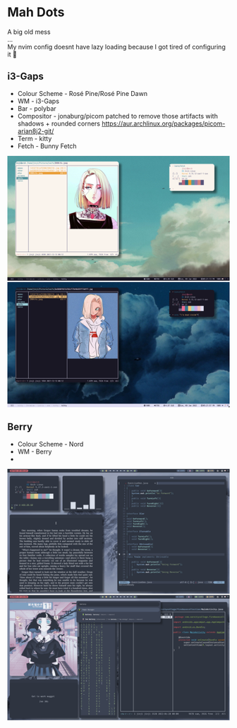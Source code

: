 
# Mah Dots

A big old mess <br/>
... <br/>
My nvim config doesnt have lazy loading because I got tired of configuring it 🥴 

## i3-Gaps

* Colour Scheme - Rosé Pine/Rosé Pine Dawn
* WM - i3-Gaps 
* Bar - polybar
* Compositor - jonaburg/picom patched to remove those artifacts with shadows + rounded corners https://aur.archlinux.org/packages/picom-arian8j2-git/
* Term - kitty
* Fetch - Bunny Fetch
 
<img src= i3/assets/day.png>
<img src= i3/assets/night.png>

## Berry 

* Colour Scheme - Nord 
* WM - Berry
* 
<img src = berry/assets/screen_1.png>
<img src = berry/assets/screen_2.png>



